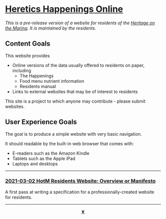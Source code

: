 # <a href="" >Heretics Happenings Online</a>

_This is a pre-release version of a website for residents of the [Heritage on the Marina]( https://https://heritageonthemarina.org/ ). It is maintained by the residents._

## Content Goals

This website provides

* Online versions of the data usually offered to residents on paper, including
	* The Happenings
	* Food menu nutrient information
	* Residents manual
* Links to external websites that may be of interest to residents

This site is a project to which anyone may contribute - please submit websites.

## User Experience Goals

The goal is to produce a simple website with very basic navigation.

It should readable by the built-in web browser that comes with:

* E-readers such as the Amazon Kindle
* Tablets such as the Apple iPad
* Laptops and desktops

***

### [2021-03-02 HotM Residents Website: Overview or Manifesto]( #developers/2021-03-02-overview-manifesto.md )

A first pass at writing a specification for a professionally-created website for residents.

***

<center title="Hello! Click me to go up to the top" ><a class=aDingbat href=javascript:window.main.scrollTo(0,0);> ❦ </a></center>


